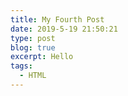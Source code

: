 ```yaml
---
title: My Fourth Post
date: 2019-5-19 21:50:21
type: post
blog: true
excerpt: Hello
tags:
  - HTML
---
```


